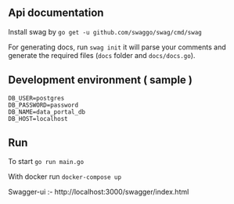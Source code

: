 ## Api documentation
 Install swag by `go get -u github.com/swaggo/swag/cmd/swag`
 
 For generating docs, run `swag init`  it will parse your comments and generate the required files (`docs` folder and `docs/docs.go`).

 ## Development environment ( sample )

```
DB_USER=postgres
DB_PASSWORD=password
DB_NAME=data_portal_db
DB_HOST=localhost
```

##  Run

To start  `go run main.go`

With docker run `docker-compose up`

Swagger-ui :- http://localhost:3000/swagger/index.html